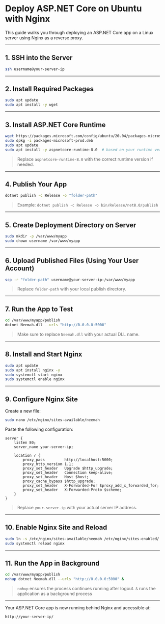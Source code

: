 
# Deploy ASP.NET Core on Ubuntu with Nginx

This guide walks you through deploying an ASP.NET Core app on a Linux server using Nginx as a reverse proxy.

---


## 1. SSH into the Server

```bash
ssh username@your-server-ip
```

---

## 2. Install Required Packages

```bash
sudo apt update
sudo apt install -y wget
```

---

## 3. Install ASP.NET Core Runtime

```bash
wget https://packages.microsoft.com/config/ubuntu/20.04/packages-microsoft-prod.deb -O packages-microsoft-prod.deb
sudo dpkg -i packages-microsoft-prod.deb
sudo apt update
sudo apt install -y aspnetcore-runtime-8.0  # based on your runtime version
```

> Replace `aspnetcore-runtime-8.0` with the correct runtime version if needed.

---

## 4. Publish Your App

```bash
dotnet publish -c Release -o "folder-path"
```

> Example: `dotnet publish -c Release -o bin/Release/net8.0/publish`

---

## 5. Create Deployment Directory on Server

```bash
sudo mkdir -p /var/www/myapp
sudo chown username /var/www/myapp
```

---

## 6. Upload Published Files (Using Your User Account)

```bash
scp -r "folder-path" username@your-server-ip:/var/www/myapp
```

> Replace `folder-path` with your local publish directory.

---

## 7. Run the App to Test

```bash
cd /var/www/myapp/publish
dotnet Neemah.dll --urls "http://0.0.0.0:5000"
```

> Make sure to replace `Neemah.dll` with your actual DLL name.

---

## 8. Install and Start Nginx

```bash
sudo apt update
sudo apt install nginx -y
sudo systemctl start nginx
sudo systemctl enable nginx
```

---

## 9. Configure Nginx Site

Create a new file:

```bash
sudo nano /etc/nginx/sites-available/neemah
```

Paste the following configuration:

```nginx
server {
    listen 80;
    server_name your-server-ip;

    location / {
        proxy_pass         http://localhost:5000;
        proxy_http_version 1.1;
        proxy_set_header   Upgrade $http_upgrade;
        proxy_set_header   Connection keep-alive;
        proxy_set_header   Host $host;
        proxy_cache_bypass $http_upgrade;
        proxy_set_header   X-Forwarded-For $proxy_add_x_forwarded_for;
        proxy_set_header   X-Forwarded-Proto $scheme;
    }
}
```

> Replace `your-server-ip` with your actual server IP address.

---

## 10. Enable Nginx Site and Reload

```bash
sudo ln -s /etc/nginx/sites-available/neemah /etc/nginx/sites-enabled/
sudo systemctl reload nginx
```

---

## 11. Run the App in Background

```bash
cd /var/www/myapp/publish
nohup dotnet Neemah.dll --urls "http://0.0.0.0:5000" &
```

> `nohup` ensures the process continues running after logout.
> `&` runs the application as a background process


---


Your ASP.NET Core app is now running behind Nginx and accessible at:

```text
http://your-server-ip/
```
